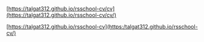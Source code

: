 [https://talgat312.github.io/rsschool-cv/cv](https://talgat312.github.io/rsschool-cv/cv/)

[https://talgat312.github.io/rsschool-cv](https:/talgat312.github.io/rsschool-cv/)
